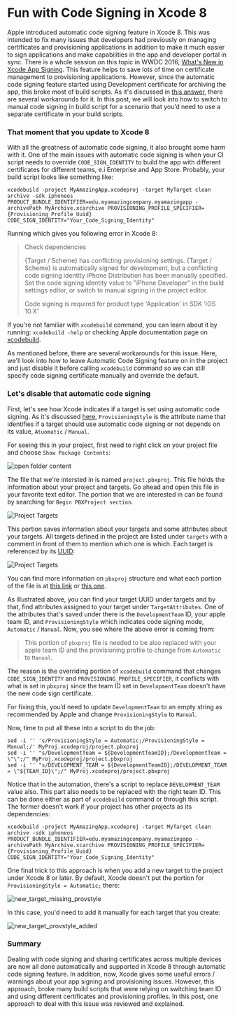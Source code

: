 # Fun with Code Signing in Xcode 8

Apple introduced automatic code signing feature in Xcode 8. This was intended to fix many issues that developers had previously on managing certificates and provisioning applications in addition to make it much easier to sign applications and make capabilities in the app and developer portal in sync. There is a whole session on this topic in WWDC 2016, [What's New in Xcode App Signing](https://developer.apple.com/videos/play/wwdc2016/401/). This feature helps to save lots of time on certificate management to provisioning applications. However, since the automatic code signing feature started using Development certificate for archiving the app, this broke most of build scripts. As it's discussed in [this answer](https://stackoverflow.com/a/39598052/1450348), there are several workarounds for it. In this post, we will look into how to switch to manual code signing in build script for a scenario that you’d need to use a separate certificate in your build scripts.

### That moment that you update to Xcode 8
With all the greatness of automatic code signing, it also brought some harm with it. One of the main issues with automatic code signing is when your CI script needs to override `CODE_SIGN_IDENTITY` to build the app with different certificates for different teams, e.i Enterprise and App Store. Probably, your build script looks like something like:

```
xcodebuild -project MyAmazingApp.xcodeproj -target MyTarget clean archive -sdk iphoneos PRODUCT_BUNDLE_IDENTIFIER=edu.myamazingcompany.myamazingapp -archivePath MyArchive.xcarchive PROVISIONING_PROFILE_SPECIFIER={Provisioning_Profile_Uuid} CODE_SIGN_IDENTITY="Your_Code_Signing_Identity"
```

Running which gives you following error in Xcode 8:

> Check dependencies
> 
> {Target / Scheme} has conflicting provisioning settings. {Target / Scheme} is automatically signed for development, but a conflicting code signing identity iPhone Distribution has been manually specified. Set the code signing identity value to "iPhone Developer" in the build settings editor, or switch to manual signing in the project editor.
> 
> Code signing is required for product type 'Application' in SDK 'iOS 10.X'

If you're not familiar with `xcodebuild` command, you can learn about it by running: `xcodebuild -help` or checking Apple documentation page on [xcodebuild](https://developer.apple.com/legacy/library/documentation/Darwin/Reference/ManPages/man1/xcodebuild.1.html).

As mentioned before, there are several workarounds for this issue. Here, we'll look into how to leave Automatic Code Signing feature on in the project and just disable it before calling `xcodebuild` command so we can still specify code signing certificate manually and override the default.

### Let's disable that automatic code signing
First, let's see how Xcode indicates if a target is set using automatic code signing. As it's discussed [here](https://stackoverflow.com/questions/37806538/code-signing-is-required-for-product-type-application-in-sdk-ios-10-0-stic), `ProvisioningStyle` is the attribute name that identifies if a target should use automatic code signing or not depends on its value, `Atuomatic` / `Manual`.

For seeing this in your project, first need to right click on your project file and choose `Show Package Contents`:

![open folder content](./assets/show_content_xcodeproj.png)

The file that we're intersted in is named `project.pbxproj`. This file holds the information about your project and targets. Go ahead and open this file in your favorite text editor. The portion that we are interested in can be found by searching for `Begin PBXProject section`. 

![Project Targets](./assets/pbxproj_target_settings2.png)

This portion saves  information about your targets and some attributes about your targets. All targets defined in the project are listed under `targets` with a comment in front of them to mention which one is which. Each target is referenced by its [UUID](https://en.wikipedia.org/wiki/Universally_unique_identifier):

![Project Targets](./assets/pbxproj_target_settings.png)

You can find more information on `pbxproj` structure and what each portion of the file is at [this link](http://danwright.info/blog/2010/10/xcode-pbxproject-files/) or [this one](http://www.monobjc.net/xcode-project-file-format.html).

As illustrated above, you can find your target UUID under targets and by that, find attributes assigned to your target under `TargetAttributes`. One of the attributes that's saved under there is the `DevelopmentTeam` ID, your apple team ID, and `ProvisioningStyle` which indicates code signing mode, `Automatic` / `Manual`. Now, you see where the above error is coming from:

> This portion of `pbxproj` file is needed to be also replaced with your apple team ID and the provisioning profile to change from `Automatic` to `Manual`.

The reason is the overriding portion of `xcodebuild` command that changes `CODE_SIGN_IDENTITY` and `PROVISIONING_PROFILE_SPECIFIER`, it conflicts with what is set in `pbxproj` since the team ID set in `DevelopmentTeam` doesn't have the new code sign certificate.

For fixing this, you’d need to update `DevelopmentTeam` to an empty string as recommended by Apple and change `ProvisioningStyle` to `Manual`.

Now, time to put all these into a script to do the job:

```
sed -i '' 's/ProvisioningStyle = Automatic;/ProvisioningStyle = Manual;/' MyProj.xcodeproj/project.pbxproj
sed -i '' "s/DevelopmentTeam = ${DevelopmentTeamID};/DevelopmentTeam = \"\";/" MyProj.xcodeproj/project.pbxproj
sed -i '' "s/DEVELOPMENT_TEAM = ${DevelopmentTeamID};/DEVELOPMENT_TEAM = \"${TEAM_ID}\";/" MyProj.xcodeproj/project.pbxproj
```

Notice that in the automation, there's a script to replace `DEVELOPMENT_TEAM` value also. This part also needs to be replaced with the right team ID. This can be done either as part of `xcodebuild` command or through this script. The former doesn't work if your project has other projects as its dependencies:

```
xcodebuild -project MyAmazingApp.xcodeproj -target MyTarget clean archive -sdk iphoneos PRODUCT_BUNDLE_IDENTIFIER=edu.myamazingcompany.myamazingapp -archivePath MyArchive.xcarchive PROVISIONING_PROFILE_SPECIFIER={Provisioning_Profile_Uuid} CODE_SIGN_IDENTITY="Your_Code_Signing_Identity"
```

One final trick to this approach is when you add a new target to the project under Xcode 8 or later. By default, Xcode doesn't put the portion for `ProvisioningStyle = Automatic;` there:

![new_target_missing_provstyle](./assets/new_target_missing_provstyle.png)

In this case, you'd need to add it manually for each target that you create:

![new_target_provstyle_added](./assets/new_target_provstyle_added.png)

### Summary
Dealing with code signing and sharing certificates across multiple devices are now all done automatically and supported in Xcode 8 through automatic code signing feature. In addition, now, Xcode gives some useful errors / warnings about your app signing and provisioning issues. However, this approach, broke many build scripts that were relying on switching team ID and using different certificates and provisioning profiles. In this post, one approach to deal with this issue was reviewed and explained.